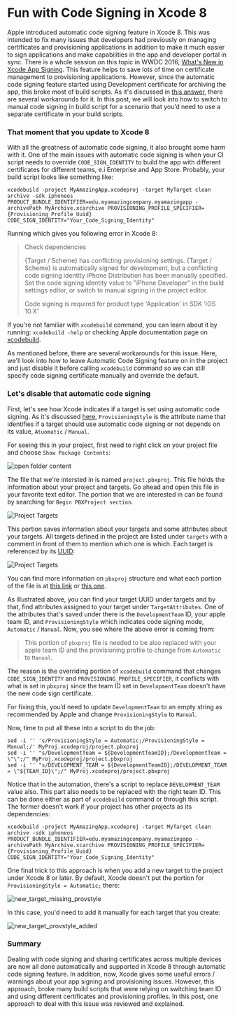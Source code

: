 # Fun with Code Signing in Xcode 8

Apple introduced automatic code signing feature in Xcode 8. This was intended to fix many issues that developers had previously on managing certificates and provisioning applications in addition to make it much easier to sign applications and make capabilities in the app and developer portal in sync. There is a whole session on this topic in WWDC 2016, [What's New in Xcode App Signing](https://developer.apple.com/videos/play/wwdc2016/401/). This feature helps to save lots of time on certificate management to provisioning applications. However, since the automatic code signing feature started using Development certificate for archiving the app, this broke most of build scripts. As it's discussed in [this answer](https://stackoverflow.com/a/39598052/1450348), there are several workarounds for it. In this post, we will look into how to switch to manual code signing in build script for a scenario that you’d need to use a separate certificate in your build scripts.

### That moment that you update to Xcode 8
With all the greatness of automatic code signing, it also brought some harm with it. One of the main issues with automatic code signing is when your CI script needs to override `CODE_SIGN_IDENTITY` to build the app with different certificates for different teams, e.i Enterprise and App Store. Probably, your build script looks like something like:

```
xcodebuild -project MyAmazingApp.xcodeproj -target MyTarget clean archive -sdk iphoneos PRODUCT_BUNDLE_IDENTIFIER=edu.myamazingcompany.myamazingapp -archivePath MyArchive.xcarchive PROVISIONING_PROFILE_SPECIFIER={Provisioning_Profile_Uuid} CODE_SIGN_IDENTITY="Your_Code_Signing_Identity"
```

Running which gives you following error in Xcode 8:

> Check dependencies
> 
> {Target / Scheme} has conflicting provisioning settings. {Target / Scheme} is automatically signed for development, but a conflicting code signing identity iPhone Distribution has been manually specified. Set the code signing identity value to "iPhone Developer" in the build settings editor, or switch to manual signing in the project editor.
> 
> Code signing is required for product type 'Application' in SDK 'iOS 10.X'

If you're not familiar with `xcodebuild` command, you can learn about it by running: `xcodebuild -help` or checking Apple documentation page on [xcodebuild](https://developer.apple.com/legacy/library/documentation/Darwin/Reference/ManPages/man1/xcodebuild.1.html).

As mentioned before, there are several workarounds for this issue. Here, we'll look into how to leave Automatic Code Signing feature on in the project and just disable it before calling `xcodebuild` command so we can still specify code signing certificate manually and override the default.

### Let's disable that automatic code signing
First, let's see how Xcode indicates if a target is set using automatic code signing. As it's discussed [here](https://stackoverflow.com/questions/37806538/code-signing-is-required-for-product-type-application-in-sdk-ios-10-0-stic), `ProvisioningStyle` is the attribute name that identifies if a target should use automatic code signing or not depends on its value, `Atuomatic` / `Manual`.

For seeing this in your project, first need to right click on your project file and choose `Show Package Contents`:

![open folder content](./assets/show_content_xcodeproj.png)

The file that we're intersted in is named `project.pbxproj`. This file holds the information about your project and targets. Go ahead and open this file in your favorite text editor. The portion that we are interested in can be found by searching for `Begin PBXProject section`. 

![Project Targets](./assets/pbxproj_target_settings2.png)

This portion saves  information about your targets and some attributes about your targets. All targets defined in the project are listed under `targets` with a comment in front of them to mention which one is which. Each target is referenced by its [UUID](https://en.wikipedia.org/wiki/Universally_unique_identifier):

![Project Targets](./assets/pbxproj_target_settings.png)

You can find more information on `pbxproj` structure and what each portion of the file is at [this link](http://danwright.info/blog/2010/10/xcode-pbxproject-files/) or [this one](http://www.monobjc.net/xcode-project-file-format.html).

As illustrated above, you can find your target UUID under targets and by that, find attributes assigned to your target under `TargetAttributes`. One of the attributes that's saved under there is the `DevelopmentTeam` ID, your apple team ID, and `ProvisioningStyle` which indicates code signing mode, `Automatic` / `Manual`. Now, you see where the above error is coming from:

> This portion of `pbxproj` file is needed to be also replaced with your apple team ID and the provisioning profile to change from `Automatic` to `Manual`.

The reason is the overriding portion of `xcodebuild` command that changes `CODE_SIGN_IDENTITY` and `PROVISIONING_PROFILE_SPECIFIER`, it conflicts with what is set in `pbxproj` since the team ID set in `DevelopmentTeam` doesn't have the new code sign certificate.

For fixing this, you’d need to update `DevelopmentTeam` to an empty string as recommended by Apple and change `ProvisioningStyle` to `Manual`.

Now, time to put all these into a script to do the job:

```
sed -i '' 's/ProvisioningStyle = Automatic;/ProvisioningStyle = Manual;/' MyProj.xcodeproj/project.pbxproj
sed -i '' "s/DevelopmentTeam = ${DevelopmentTeamID};/DevelopmentTeam = \"\";/" MyProj.xcodeproj/project.pbxproj
sed -i '' "s/DEVELOPMENT_TEAM = ${DevelopmentTeamID};/DEVELOPMENT_TEAM = \"${TEAM_ID}\";/" MyProj.xcodeproj/project.pbxproj
```

Notice that in the automation, there's a script to replace `DEVELOPMENT_TEAM` value also. This part also needs to be replaced with the right team ID. This can be done either as part of `xcodebuild` command or through this script. The former doesn't work if your project has other projects as its dependencies:

```
xcodebuild -project MyAmazingApp.xcodeproj -target MyTarget clean archive -sdk iphoneos PRODUCT_BUNDLE_IDENTIFIER=edu.myamazingcompany.myamazingapp -archivePath MyArchive.xcarchive PROVISIONING_PROFILE_SPECIFIER={Provisioning_Profile_Uuid} CODE_SIGN_IDENTITY="Your_Code_Signing_Identity"
```

One final trick to this approach is when you add a new target to the project under Xcode 8 or later. By default, Xcode doesn't put the portion for `ProvisioningStyle = Automatic;` there:

![new_target_missing_provstyle](./assets/new_target_missing_provstyle.png)

In this case, you'd need to add it manually for each target that you create:

![new_target_provstyle_added](./assets/new_target_provstyle_added.png)

### Summary
Dealing with code signing and sharing certificates across multiple devices are now all done automatically and supported in Xcode 8 through automatic code signing feature. In addition, now, Xcode gives some useful errors / warnings about your app signing and provisioning issues. However, this approach, broke many build scripts that were relying on switching team ID and using different certificates and provisioning profiles. In this post, one approach to deal with this issue was reviewed and explained.